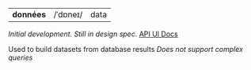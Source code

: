 <table>
  <tr>
    <td><strong> données</strong></td>
    <td>/ˈdɒneɪ/</td>
    <td>data</td>
  </tr>     
</table>

*Initial development. Still in design spec.* 
[API UI Docs](https://github.com/mainanick/donnees/blob/master/donnees/ui.md)

Used to build datasets from database results
*Does not support complex queries*
